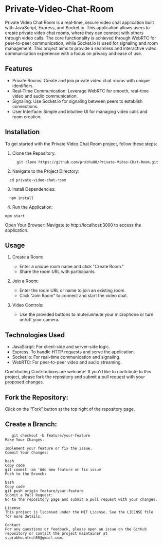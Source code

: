 # Private-Video-Chat-Room
Private Video Chat Room is a real-time, secure video chat application built with JavaScript, Express, and Socket.io. This application allows users to create private video chat rooms, where they can connect with others through video calls. The core functionality is achieved through WebRTC for peer-to-peer communication, while Socket.io is used for signaling and room management. This project aims to provide a seamless and interactive video communication experience with a focus on privacy and ease of use.

## Features

* Private Rooms: Create and join private video chat rooms with unique identifiers.
* Real-Time Communication: Leverage WebRTC for smooth, real-time video and audio communication.
* Signaling: Use Socket.io for signaling between peers to establish connections.
* User Interface: Simple and intuitive UI for managing video calls and room creation.

## Installation
To get started with the Private Video Chat Room project, follow these steps:

1. Clone the Repository:
   ```
     git clone https://github.com/prabhu88/Private-Video-Chat-Room.git
   ```
2. Navigate to the Project Directory:
  ```
    cd private-video-chat-room
  ```
3. Install Dependencies:
  ```
    npm install
  ```
4. Run the Application:
  ```
  npm start
  ```

Open Your Browser:
Navigate to http://localhost:3000 to access the application.

## Usage
1. Create a Room:
   * Enter a unique room name and click "Create Room."
   * Share the room URL with participants.

2. Join a Room:
   * Enter the room URL or name to join an existing room.
   * Click "Join Room" to connect and start the video chat.

3. Video Controls:
   * Use the provided buttons to mute/unmute your microphone or turn on/off your camera.

## Technologies Used
   * JavaScript: For client-side and server-side logic.
   * Express: To handle HTTP requests and serve the application.
   * Socket.io: For real-time communication and signaling.
   * WebRTC: For peer-to-peer video and audio streaming.
     
Contributing
Contributions are welcome! If you'd like to contribute to this project, please fork the repository and submit a pull request with your proposed changes.

## Fork the Repository:
   Click on the "Fork" button at the top right of the repository page.

## Create a Branch:
```
   git checkout -b feature/your-feature
Make Your Changes:

Implement your feature or fix the issue.
Commit Your Changes:

bash
Copy code
git commit -am 'Add new feature or fix issue'
Push to the Branch:

bash
Copy code
git push origin feature/your-feature
Submit a Pull Request:
Go to the repository page and submit a pull request with your changes.

License
This project is licensed under the MIT License. See the LICENSE file for more details.

Contact
For any questions or feedback, please open an issue on the GitHub repository or contact the project maintainer at s.prabhu.mtech88@gmail.com.
